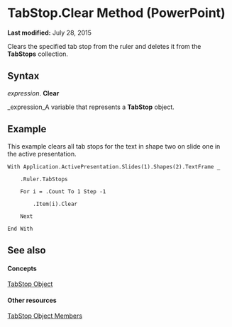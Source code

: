 
# TabStop.Clear Method (PowerPoint)

 **Last modified:** July 28, 2015

Clears the specified tab stop from the ruler and deletes it from the  **TabStops** collection.

## Syntax

 _expression_. **Clear**

 _expression_A variable that represents a  **TabStop** object.


## Example

This example clears all tab stops for the text in shape two on slide one in the active presentation.


```
With Application.ActivePresentation.Slides(1).Shapes(2).TextFrame _

    .Ruler.TabStops

    For i = .Count To 1 Step -1

        .Item(i).Clear

    Next

End With
```


## See also


#### Concepts


 [TabStop Object](73be0eee-d42e-fa84-416d-0ecd30c9c2c3.md)
#### Other resources


 [TabStop Object Members](dcb0e2ca-8244-ed8d-579d-8f5a5881c786.md)
